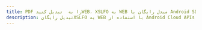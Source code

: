 ---title: PDF را به  تبدیل کنیدWEB، XSLFO به WEB مبدل رایگان یا Android SDKdescription: تبدیل رایگانXSLFO به WEB با استفاده از Android Cloud APIs & SDK همچنین اسناد PDF را در Cloud ایجاد، ویرایش و رندر کنید.---